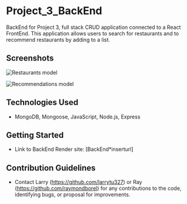 # Project_3_BackEnd

BackEnd for Project 3, full stack CRUD application connected to a React FrontEnd. This application allows users to search for restaurants and to recommend restaurants by adding to a list.

## Screenshots

![Restaurants model](https://imgur.com/a/B5K4uBo "Restaurants Model")

![Recommendations model](https://imgur.com/uLAtAKG "Recommendations Model")

## Technologies Used

- MongoDB, Mongoose, JavaScript, Node.js, Express

## Getting Started

- Link to BackEnd Render site: [BackEnd*inserturl]

## Contribution Guidelines

- Contact Larry (https://github.com/larrytu327) or Ray (https://github.com/raymondborel) for any contributions to the code, identifying bugs, or proposal for improvements.
